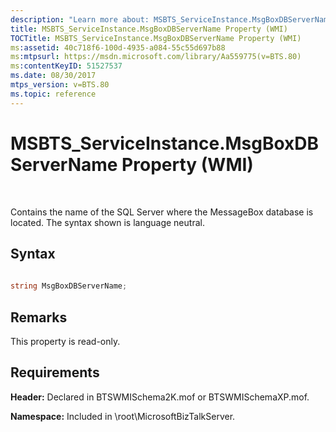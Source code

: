 ```yaml
---
description: "Learn more about: MSBTS_ServiceInstance.MsgBoxDBServerName Property (WMI)"
title: MSBTS_ServiceInstance.MsgBoxDBServerName Property (WMI)
TOCTitle: MSBTS_ServiceInstance.MsgBoxDBServerName Property (WMI)
ms:assetid: 40c718f6-100d-4935-a084-55c55d697b88
ms:mtpsurl: https://msdn.microsoft.com/library/Aa559775(v=BTS.80)
ms:contentKeyID: 51527537
ms.date: 08/30/2017
mtps_version: v=BTS.80
ms.topic: reference
---
```


# MSBTS\_ServiceInstance.MsgBoxDBServerName Property (WMI)

 

Contains the name of the SQL Server where the MessageBox database is located. The syntax shown is language neutral.

## Syntax

```C#
  
string MsgBoxDBServerName;  
```

## Remarks

This property is read-only.

## Requirements

**Header:** Declared in BTSWMISchema2K.mof or BTSWMISchemaXP.mof.

**Namespace:** Included in \\root\\MicrosoftBizTalkServer.

